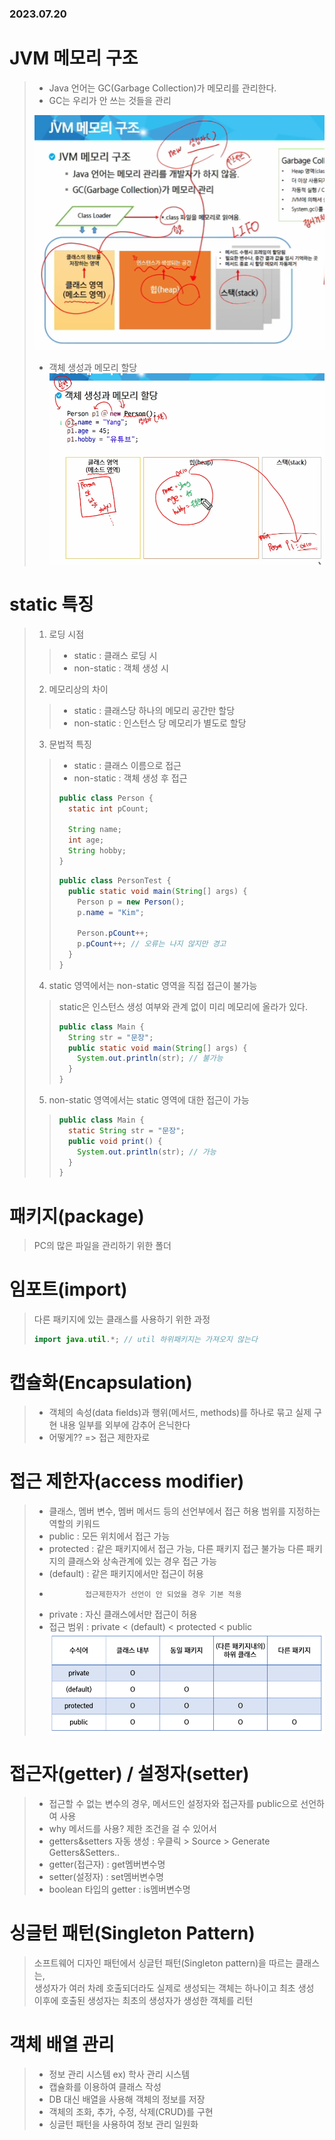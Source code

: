 ### 2023.07.20
# JVM 메모리 구조
> - Java 언어는 GC(Garbage Collection)가 메모리를 관리한다.
> - GC는 우리가 안 쓰는 것들을 관리
> 
> ![ex_screenshot](/images/jvm.png)
> - 객체 생성과 메모리 할당
> ![ex_screenshot](/images/객체_생성과_메모리_할당.png)
# static 특징
> 1. 로딩 시점
> > - static : 클래스 로딩 시
> > - non-static : 객체 생성 시
> 2. 메모리상의 차이
> > - static : 클래스당 하나의 메모리 공간만 할당
> > - non-static : 인스턴스 당 메모리가 별도로 할당
> 3.  문법적 특징
> > - static : 클래스 이름으로 접근
> > - non-static : 객체 생성 후 접근
> > ```java
> > public class Person {
> >   static int pCount;
> >
> >   String name;
> >   int age;
> >   String hobby;
> > }
> > ```
> > ```java
> > public class PersonTest {
> >   public static void main(String[] args) {
> >     Person p = new Person();
> >     p.name = "Kim";
> >
> >     Person.pCount++;
> >     p.pCount++; // 오류는 나지 않지만 경고
> >   }
> > }
> > ```
> 4.  static 영역에서는 non-static 영역을 직접 접근이 불가능
> >   static은 인스턴스 생성 여부와 관계 없이 미리 메모리에 올라가 있다.
> >   ```java
> >   public class Main {
> >     String str = "문장";
> >     public static void main(String[] args) {
> >       System.out.println(str); // 불가능
> >     }
> >   }
> >   ```
> 5.  non-static 영역에서는 static 영역에 대한 접근이 가능
> > ```java
> > public class Main {
> >   static String str = "문장";
> >   public void print() {
> >     System.out.println(str); // 가능
> >   }
> > }
> > ```

# 패키지(package)
> PC의 많은 파일을 관리하기 위한 폴더

# 임포트(import)
> 다른 패키지에 있는 클래스를 사용하기 위한 과정
> ```java
> import java.util.*; // util 하위패키지는 가져오지 않는다
> ```

# 캡슐화(Encapsulation)
> - 객체의 속성(data fields)과 행위(메서드, methods)를 하나로 묶고
> 실제 구현 내용 일부를 외부에 감추어 은닉한다
> - 어떻게?? => 접근 제한자로

# 접근 제한자(access modifier)
> - 클래스, 멤버 변수, 멤버 메서드 등의 선언부에서 접근 허용 범위를 지정하는 역할의 키워드
> - public : 모든 위치에서 접근 가능
> - protected : 같은 패키지에서 접근 가능, 다른 패키지 접근 불가능
>               다른 패키지의 클래스와 상속관계에 있는 경우 접근 가능
> - (default) : 같은 패키지에서만 접근이 허용
> -             접근제한자가 선언이 안 되었을 경우 기본 적용
> - private : 자신 클래스에서만 접근이 허용
> - 접근 범위 : private < (default) < protected < public
> ![ex_screenshot](/images/접근제한자.png)

# 접근자(getter) / 설정자(setter)
> - 접근할 수 없는 변수의 경우, 메서드인 설정자와 접근자를 public으로 선언하여 사용
> - why 메서드를 사용? 제한 조건을 걸 수 있어서
> - getters&setters 자동 생성 : 우클릭 > Source > Generate Getters&Setters..
> - getter(접근자) : get멤버변수명
> - setter(설정자) : set멤버변수명
> - boolean 타입의 getter : is멤버변수명

# 싱글턴 패턴(Singleton Pattern)
> 소프트웨어 디자인 패턴에서 싱글턴 패턴(Singleton pattern)을 따르는 클래스는,  
> 생성자가 여러 차례 호출되더라도 실제로 생성되는 객체는 하나이고 최초 생성  
> 이후에 호출된 생성자는 최초의 생성자가 생성한 객체를 리턴

# 객체 배열 관리
> - 정보 관리 시스템 ex) 학사 관리 시스템
> - 캡슐화를 이용하여 클래스 작성
> - DB 대신 배열을 사용해 객체의 정보를 저장
> - 객체의 조화, 추가, 수정, 삭제(CRUD)를 구현
> - 싱글턴 패턴을 사용하여 정보 관리 일원화
